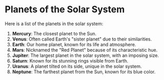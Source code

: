 # Planets of the Solar System

Here is a list of the planets in the solar system:

1. **Mercury**: The closest planet to the Sun.
2. **Venus**: Often called Earth's "sister planet" due to their similarities.
3. **Earth**: Our home planet, known for its life and atmosphere.
4. **Mars**: Nicknamed the "Red Planet" because of its characteristic hue.
5. **Jupiter**: The largest planet in the solar system, with an imposing size.
6. **Saturn**: Known for its stunning rings visible from Earth.
7. **Uranus**: A planet tilted on its side, unique in the solar system.
8. **Neptune**: The farthest planet from the Sun, known for its blue color.